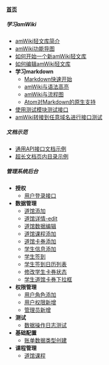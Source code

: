 
#### [首页](?file=home-首页)

##### 学习amWiki
- [amWiki轻文库简介](?file=001-学习amWiki/01-amWiki轻文库简介 "amWiki轻文库简介")
- [amWiki功能导图](?file=001-学习amWiki/02-amWiki功能导图 "amWiki功能导图")
- [如何开始一个新amWiki轻文库](?file=001-学习amWiki/03-如何开始一个新amWiki轻文库 "如何开始一个新amWiki轻文库")
- [如何编辑amWiki轻文库](?file=001-学习amWiki/04-如何编辑amWiki轻文库 "如何编辑amWiki轻文库")
- **学习markdown**
    - [Markdown快速开始](?file=001-学习amWiki/05-学习markdown/01-Markdown快速开始 "Markdown快速开始")
    - [amWiki与语法高亮](?file=001-学习amWiki/05-学习markdown/02-amWiki与语法高亮 "amWiki与语法高亮")
    - [amWiki与流程图](?file=001-学习amWiki/05-学习markdown/03-amWiki与流程图 "amWiki与流程图")
    - [Atom对Markdown的原生支持](?file=001-学习amWiki/05-学习markdown/05-Atom对Markdown的原生支持 "Atom对Markdown的原生支持")
- [使用测试模块测试接口](?file=001-学习amWiki/06-使用测试模块测试接口 "使用测试模块测试接口")
- [amWiki转接到任意域名进行接口测试](?file=001-学习amWiki/07-amWiki转接到任意域名进行接口测试 "amWiki转接到任意域名进行接口测试")

##### 文档示范
- [通用API接口文档示例](?file=002-文档示范/001-通用API接口文档示例 "通用API接口文档示例")
- [超长文档页内目录示例](?file=002-文档示范/002-超长文档页内目录示例 "超长文档页内目录示例")

##### 管理系统后台
- **授权**
    - [用户登录接口](?file=003-管理系统后台/001-授权/001-用户登录接口 "用户登录接口")
- **数据管理**
    - [道馆添加](?file=003-管理系统后台/002-数据管理/001-道馆添加 "道馆添加")
    - [道馆详情-edit](?file=003-管理系统后台/002-数据管理/002-道馆详情-edit "道馆详情-edit")
    - [道馆数据编辑](?file=003-管理系统后台/002-数据管理/003-道馆数据编辑 "道馆数据编辑")
    - [道馆课程添加](?file=003-管理系统后台/002-数据管理/004-道馆课程添加 "道馆课程添加")
    - [道馆卡券添加](?file=003-管理系统后台/002-数据管理/005-道馆卡券添加 "道馆卡券添加")
    - [学生信息添加](?file=003-管理系统后台/002-数据管理/006-学生信息添加 "学生信息添加")
    - [学生签到](?file=003-管理系统后台/002-数据管理/007-学生签到 "学生签到")
    - [学生签到日历列表](?file=003-管理系统后台/002-数据管理/008-学生签到日历列表 "学生签到日历列表")
    - [修改学生卡券状态](?file=003-管理系统后台/002-数据管理/009-修改学生卡券状态 "修改学生卡券状态")
    - [学生道馆卡券下拉框](?file=003-管理系统后台/002-数据管理/010-学生道馆卡券下拉框 "学生道馆卡券下拉框")
- **权限管理**
    - [用户角色添加](?file=003-管理系统后台/003-权限管理/001-用户角色添加 "用户角色添加")
    - [用户权限新增](?file=003-管理系统后台/003-权限管理/002-用户权限新增 "用户权限新增")
    - [管理员新增](?file=003-管理系统后台/003-权限管理/003-管理员新增 "管理员新增")
- **测试**
    - [数据操作日志测试](?file=003-管理系统后台/004-测试/001-数据操作日志测试 "数据操作日志测试")
- **基础配置**
    - [账单数据类型创建](?file=003-管理系统后台/005-基础配置/001-账单数据类型创建 "账单数据类型创建")
- **课程管理**
    - [道馆课程](?file=003-管理系统后台/006-课程管理/001-道馆课程 "道馆课程")
